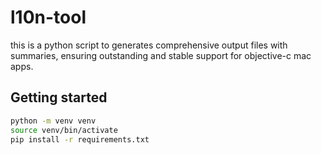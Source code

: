 # l10n-tool

this is a python script to generates comprehensive output files with summaries, ensuring outstanding and stable support for objective-c mac apps.

## Getting started

```sh
python -m venv venv
source venv/bin/activate
pip install -r requirements.txt
```
